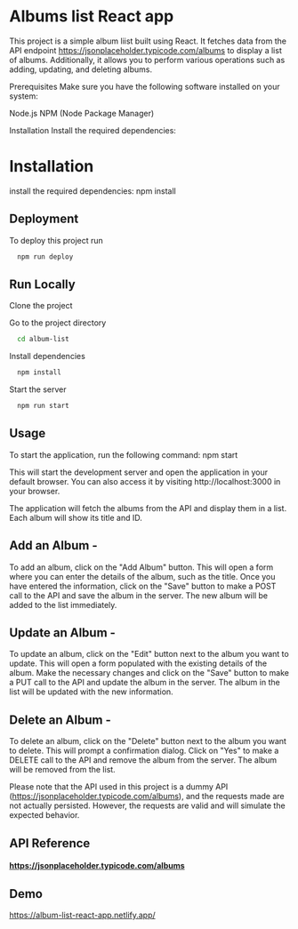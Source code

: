 
# Albums list React app


This project is a simple album liist built using React. It fetches data from the API endpoint https://jsonplaceholder.typicode.com/albums to display a list of albums. Additionally, it allows you to perform various operations such as adding, updating, and deleting albums.

Prerequisites
Make sure you have the following software installed on your system:

Node.js
NPM (Node Package Manager)

Installation
Install the required dependencies:



# Installation

install the required dependencies:
npm install





## Deployment

To deploy this project run

```bash
  npm run deploy
```


## Run Locally

Clone the project


Go to the project directory

```bash
  cd album-list
```

Install dependencies

```bash
  npm install
```

Start the server

```bash
  npm run start
```


## Usage


To start the application, run the following command: npm start

This will start the development server and open the application in your default browser. You can also access it by visiting http://localhost:3000 in your browser.

The application will fetch the albums from the API and display them in a list. Each album will show its title and ID.

## Add an Album - 
To add an album, click on the "Add Album" button. This will open a form where you can enter the details of the album, such as the title. Once you have entered the information, click on the "Save" button to make a POST call to the API and save the album in the server. The new album will be added to the list immediately.

## Update an Album - 
To update an album, click on the "Edit" button next to the album you want to update. This will open a form populated with the existing details of the album. Make the necessary changes and click on the "Save" button to make a PUT call to the API and update the album in the server. The album in the list will be updated with the new information.

## Delete an Album - 
To delete an album, click on the "Delete" button next to the album you want to delete. This will prompt a confirmation dialog. Click on "Yes" to make a DELETE call to the API and remove the album from the server. The album will be removed from the list.

Please note that the API used in this project is a dummy API (https://jsonplaceholder.typicode.com/albums), and the requests made are not actually persisted. However, the requests are valid and will simulate the expected behavior.



## API Reference

#### https://jsonplaceholder.typicode.com/albums


## Demo

https://album-list-react-app.netlify.app/

